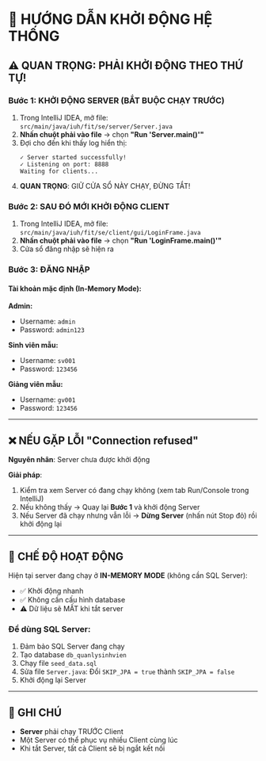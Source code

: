 # 🚀 HƯỚNG DẪN KHỞI ĐỘNG HỆ THỐNG

## ⚠️ QUAN TRỌNG: PHẢI KHỞI ĐỘNG THEO THỨ TỰ!

### Bước 1: KHỞI ĐỘNG SERVER (BẮT BUỘC CHẠY TRƯỚC)

1. Trong IntelliJ IDEA, mở file: `src/main/java/iuh/fit/se/server/Server.java`
2. **Nhấn chuột phải vào file** → chọn **"Run 'Server.main()'"**
3. Đợi cho đến khi thấy log hiển thị:
   ```
   ✓ Server started successfully!
   ✓ Listening on port: 8888
   Waiting for clients...
   ```
4. **QUAN TRỌNG**: GIỮ CỬA SỔ NÀY CHẠY, ĐỪNG TẮT!

### Bước 2: SAU ĐÓ MỚI KHỞI ĐỘNG CLIENT

1. Trong IntelliJ IDEA, mở file: `src/main/java/iuh/fit/se/client/gui/LoginFrame.java`
2. **Nhấn chuột phải vào file** → chọn **"Run 'LoginFrame.main()'"**
3. Cửa sổ đăng nhập sẽ hiện ra

### Bước 3: ĐĂNG NHẬP

#### Tài khoản mặc định (In-Memory Mode):

**Admin:**
- Username: `admin`
- Password: `admin123`

**Sinh viên mẫu:**
- Username: `sv001`
- Password: `123456`

**Giảng viên mẫu:**
- Username: `gv001`
- Password: `123456`

---

## ❌ NẾU GẶP LỖI "Connection refused"

**Nguyên nhân**: Server chưa được khởi động

**Giải pháp**:
1. Kiểm tra xem Server có đang chạy không (xem tab Run/Console trong IntelliJ)
2. Nếu không thấy → Quay lại **Bước 1** và khởi động Server
3. Nếu Server đã chạy nhưng vẫn lỗi → **Dừng Server** (nhấn nút Stop đỏ) rồi khởi động lại

---

## 🔧 CHẾ ĐỘ HOẠT ĐỘNG

Hiện tại server đang chạy ở **IN-MEMORY MODE** (không cần SQL Server):
- ✅ Khởi động nhanh
- ✅ Không cần cấu hình database
- ⚠️ Dữ liệu sẽ MẤT khi tắt server

### Để dùng SQL Server:

1. Đảm bảo SQL Server đang chạy
2. Tạo database `db_quanlysinhvien`
3. Chạy file `seed_data.sql`
4. Sửa file `Server.java`: Đổi `SKIP_JPA = true` thành `SKIP_JPA = false`
5. Khởi động lại Server

---

## 📝 GHI CHÚ

- **Server** phải chạy TRƯỚC Client
- Một Server có thể phục vụ nhiều Client cùng lúc
- Khi tắt Server, tất cả Client sẽ bị ngắt kết nối

